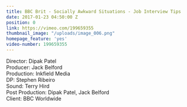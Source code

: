```yaml
---
title: BBC Brit - Socially Awkward Situations - Job Interview Tips
date: 2017-01-23 04:50:00 Z
position: 0
link: https://vimeo.com/199659355
thumbnail_image: "/uploads/image_006.png"
homepage_feature: 'yes'
video-number: 199659355
---
```


Director: Dipak Patel<br>
Producer: Jack Belford<br>
Production: Inkfield Media<br>
DP: Stephen Ribeiro<br>
Sound: Terry Hird<br>
Post Production: Dipak Patel, Jack Belford<br>
Client: BBC Worldwide<br>